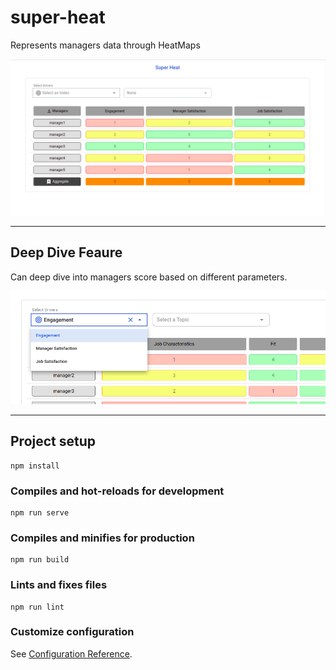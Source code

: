 # super-heat

Represents managers data through HeatMaps

![App Preview](/public/superheat.png)

---

## Deep Dive Feaure

Can deep dive into managers score based on different parameters.

![App Preview](/public/deep.png)

---

## Project setup

```
npm install
```

### Compiles and hot-reloads for development

```
npm run serve
```

### Compiles and minifies for production

```
npm run build
```

### Lints and fixes files

```
npm run lint
```

### Customize configuration

See [Configuration Reference](https://cli.vuejs.org/config/).
